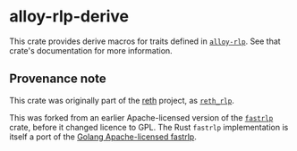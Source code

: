 # alloy-rlp-derive

This crate provides derive macros for traits defined in
[`alloy-rlp`](https://docs.rs/alloy-rlp). See that crate's documentation for
more information.

## Provenance note

This crate was originally part of the [reth] project, as [`reth_rlp`].

This was forked from an earlier Apache-licensed version of the
[`fastrlp`] crate, before it changed licence to GPL.
The Rust `fastrlp` implementation is itself a port of the [Golang Apache-licensed fastrlp][gofastrlp].

[reth]: https://github.com/paradigmxyz/reth
[`reth_rlp`]: https://github.com/paradigmxyz/reth/tree/main/crates/rlp
[`fastrlp`]: https://github.com/vorot93/fastrlp
[gofastrlp]: https://github.com/umbracle/fastrlp
